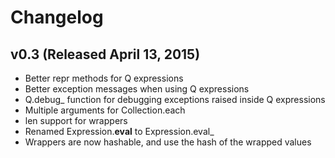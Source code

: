 # Changelog

## v0.3 (Released April 13, 2015)

 - Better repr methods for Q expressions
 - Better exception messages when using Q expressions
 - Q.debug_ function for debugging exceptions raised inside Q expressions
 - Multiple arguments for Collection.each
 - len support for wrappers
 - Renamed Expression.__eval__ to Expression.eval_
 - Wrappers are now hashable, and use the hash of the wrapped values
